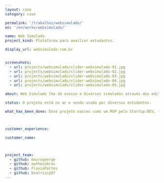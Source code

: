 ```yaml
---
layout: case
category: case

permalink: '/trabalhos/websimulado/'
en: '/en/works/websimulado/'

name: Web Simulado
project_kind: Plataforma para auxiliar estudantes.

display_url: websimulado.com.br


screenshots:
  - url: projects/websimulado/slider-websimulado-01.jpg
  - url: projects/websimulado/slider-websimulado-02.jpg
  - url: projects/websimulado/slider-websimulado-03.jpg
  - url: projects/websimulado/slider-websimulado-04.jpg
  - url: projects/websimulado/slider-websimulado-05.jpg

about: Web Simulado lhe dá acesso a diversos simulados através dos editoriais lançados sobre provas e concursos. E ainda, marca o seu tempo de prova, estipula seu ranking entre os concorrentes e indica quais matérias/pontos você deverá se dedicar mais para conseguir uma melhor nota.

status: O projeto está no ar e sendo usado por diversos estudantes.

what_has_been_done: Esse projeto nasceu como um MVP pelo Startup:DEV, teve seu desenvolvimento continuado, e hoje está concluído. É um bom exemplo de alguém que lançou sua ideia com a gente e escolheu manter seu projeto nas mãos dos nossos profissionais.



customer_experience:

customer_name:



project_team:
  - github: maurogeorge
  - github: matheusbras
  - github: FlaviaFortes
  - github: beatrizcp87
---
```

